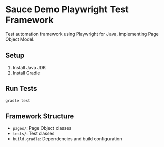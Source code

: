 # Sauce Demo Playwright Test Framework

Test automation framework using Playwright for Java, implementing Page Object Model.

## Setup
1. Install Java JDK
2. Install Gradle

## Run Tests
```bash
gradle test
```

## Framework Structure
- `pages/`: Page Object classes
- `tests/`: Test classes
- `build.gradle`: Dependencies and build configuration